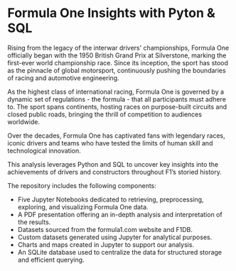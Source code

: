 # Formula One Insights with Pyton & SQL

Rising from the legacy of the interwar drivers' championships, Formula One officially began with the 1950 British Grand Prix at Silverstone, marking the first-ever world championship race. Since its inception, the sport has stood as the pinnacle of global motorsport, continuously pushing the boundaries of racing and automotive engineering.

As the highest class of international racing, Formula One is governed by a dynamic set of regulations - the formula - that all participants must adhere to. The sport spans continents, hosting races on purpose-built circuits and closed public roads, bringing the thrill of competition to audiences worldwide.

Over the decades, Formula One has captivated fans with legendary races, iconic drivers and teams who have tested the limits of human skill and technological innovation. 

This analysis leverages Python and SQL to uncover key insights into the achievements of drivers and constructors throughout F1’s storied history.

The repository includes the following components:

- Five Jupyter Notebooks dedicated to retrieving, preprocessing, exploring, and visualizing Formula One data.
- A PDF presentation offering an in-depth analysis and interpretation of the results.
- Datasets sourced from the formula1.com website and F1DB.
- Custom datasets generated using Jupyter for analytical purposes.
- Charts and maps created in Jupyter to support our analysis.
- An SQLite database used to centralize the data for structured storage and efficient querying.

